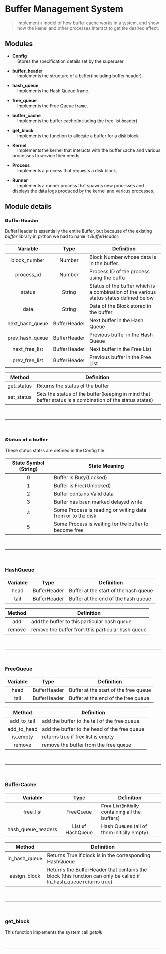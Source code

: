 # Buffer Management System

> Implement a model of how buffer cache works in a system,
and show how the kernel and other processes interact to
get the desired effect.

## Modules

+ **Config**  
&nbsp;&nbsp;&nbsp;
Stores the specification details set by the superuser.

+ **buffer_header**  
&nbsp;&nbsp;&nbsp;
Implements the structure of a buffer(including buffer header).

+ **hash_queue**  
&nbsp;&nbsp;&nbsp;
Implements the Hash Queue frame.

+ **free_queue**  
&nbsp;&nbsp;&nbsp;
Implements the Free Queue frame.

+ **buffer_cache**  
&nbsp;&nbsp;&nbsp;
Implements the buffer cache(including the free list header)

+ **get_block**  
&nbsp;&nbsp;&nbsp;
Implements the function to allocate a buffer for a disk block

+ **Kernel**  
&nbsp;&nbsp;&nbsp;
Implements the kernel that interacts with the buffer cache
and various processes to service their needs.

+ **Process**  
&nbsp;&nbsp;&nbsp;
Implements a process that requests a disk block.

+ **Runner**  
&nbsp;&nbsp;&nbsp;
Implements a runner process that spawns new processes and
displays the data logs produced by the kernel and various processes.


## Module details

### BufferHeader

BufferHeader is essentially the entire Buffer, but because
of the existing *buffer* library in python we had to name it
*BufferHeader*.

| Variable | Type | Definition |
| :---: | :---: | --- | 
| block_number    | Number       |Block Number whose data is in the buffer.|
| process_id      | Number       |Process ID of the process using the buffer|
| status          | String       |Status of the buffer which is a combination of the various status states defined below|
| data            | String       |Data of the Block stored in the buffer|
| next_hash_queue | BufferHeader |Next buffer in the Hash Queue|
| prev_hash_queue | BufferHeader |Previous buffer in the Hash Queue|
| next_free_list  | BufferHeader |Next buffer in the Free List| 
| prev_free_list  | BufferHeader |Previous buffer in the Free List|

| Method | Definition |
| :---: | --- |
|get_status|Returns the status of the buffer|
|set_status|Sets the status of the buffer(keeping in mind that buffer status is a combination of the status states)|
  
&nbsp;&nbsp;
<hr>
&nbsp;&nbsp;

### Status of a buffer

These status states are defined in the Config file.

| State Symbol (String) | State Meaning |
| :---: | --- |
|0|Buffer is Busy(Locked)|
|1|Buffer is Free(Unlocked)|
|2|Buffer contains Valid data|
|3|Buffer has been marked delayed write|
|4|Some Process is reading or writing data from or to the disk|
|5|Some Process is waiting for the buffer to become free|

&nbsp;&nbsp;
<hr>
&nbsp;&nbsp;

### HashQueue

| Variable | Type | Definition |
| :---: | :---: | --- | 
| head  | BufferHeader | Buffer at the start of the hash queue|
| tail  | BufferHeader | Buffer at the end of the hash queue|


| Method | Definition |
| :---: | --- |
| add | add the buffer to this particular hash queue|
| remove | remove the buffer from this particular hash queue|

&nbsp;&nbsp;
<hr>
&nbsp;&nbsp;

### FreeQueue

| Variable | Type | Definition |
| :---: | :---: | --- | 
| head  | BufferHeader | Buffer at the start of the free queue|
| tail  | BufferHeader | Buffer at the end of the free queue|


| Method | Definition |
| :---: | --- |
| add_to_tail | add the buffer to the tail of the free queue|
| add_to_head | add the buffer to the head of the free queue|
| is_empty | returns true if free list is empty|
| remove | remove the buffer from the free queue|

&nbsp;&nbsp;
<hr>
&nbsp;&nbsp;

### BufferCache

| Variable | Type | Definition |
| :---: | :---: | --- | 
| free_list | FreeQueue | Free List(initially containing all the buffers)|
| hash_queue_headers | List of HashQueue | Hash Queues (all of them initially empty)|

| Method | Definition |
| :---: | --- |
|in_hash_queue| Returns True if block is in the corresponding HashQueue|
|assign_block | Returns the BufferHeader that contains the block (this function can only be called if in_hash_queue returns true)|

&nbsp;&nbsp;
<hr>
&nbsp;&nbsp;

### get_block

This function implements the system call *getblk*

&nbsp;&nbsp;
<hr>
&nbsp;&nbsp;


